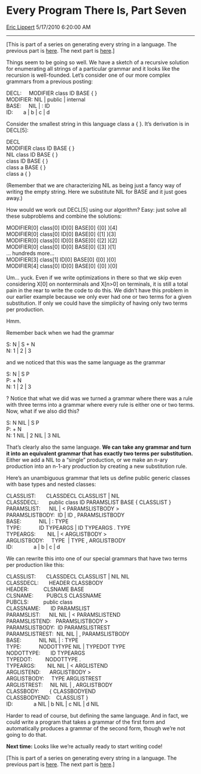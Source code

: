 <div id="page">

# Every Program There Is, Part Seven

[Eric Lippert](https://social.msdn.microsoft.com/profile/Eric%20Lippert) 5/17/2010 6:20:00 AM

-----

<div id="content">

<div class="mine">

\[This is part of a series on generating every string in a language. The previous part is [here](http://blogs.msdn.com/b/ericlippert/archive/2010/05/13/every-program-there-is-part-six.aspx). The next part is [here](http://blogs.msdn.com/b/ericlippert/archive/2010/05/20/every-program-there-is-part-eight.aspx).\]

Things seem to be going so well. We have a sketch of a recursive solution for enumerating all strings of a particular grammar and it looks like the recursion is well-founded. Let’s consider one of our more complex grammars from a previous posting:

<span class="code"> </span>

DECL:     MODIFIER class ID BASE { }  
MODIFIER: NIL | public | internal  
BASE:     NIL | : ID  
ID:       a | b | c | d

Consider the smallest string in this language <span class="code">class a { }</span>. It’s derivation is in <span class="code">DECL\[5\]</span>:

<span class="code"> </span>

DECL  
MODIFIER class ID BASE { }       
NIL class ID BASE { }  
class ID BASE { }  
class a BASE { }  
class a { }

(Remember that we are characterizing NIL as being just a fancy way of writing the empty string. Here we substitute NIL for BASE and it just goes away.)

How would we work out <span class="code">DECL\[5\]</span> using our algorithm? Easy: just solve all these subproblems and combine the solutions:

<span class="code"> </span>

MODIFIER\[0\] class\[0\] ID\[0\] BASE\[0\] {\[0\] }\[4\]  
MODIFIER\[0\] class\[0\] ID\[0\] BASE\[0\] {\[1\] }\[3\]  
MODIFIER\[0\] class\[0\] ID\[0\] BASE\[0\] {\[2\] }\[2\]  
MODIFIER\[0\] class\[0\] ID\[0\] BASE\[0\] {\[3\] }\[1\]  
… hundreds more…  
MODIFIER\[3\] class\[1\] ID\[0\] BASE\[0\] {\[0\] }\[0\]  
MODIFIER\[4\] class\[0\] ID\[0\] BASE\[0\] {\[0\] }\[0\]

Um… yuck. Even if we write optimizations in there so that we skip even considering <span class="code">X\[0\]</span> on nonterminals and <span class="code">X\[n\>0\]</span> on terminals, it is still a total pain in the rear to write the code to do this. We didn’t have this problem in our earlier example because we only ever had one or two terms for a given substitution. If only we could have the simplicity of having only two terms per production.

Hmm.

Remember back when we had the grammar

<span class="code">S: N | S + N  
N: 1 | 2 | 3</span>

and we noticed that this was the same language as the grammar

<span class="code">S: N | S P  
P: + N  
N: 1 | 2 | 3</span>

? Notice that what we did was we turned a grammar where there was a rule with three terms into a grammar where every rule is either one or two terms. Now, what if we also did this?

<span class="code">S: N NIL | S P  
P: + N  
N: 1 NIL | 2 NIL | 3 NIL</span>

That’s clearly also the same language. **We can take any grammar and turn it into an equivalent grammar that has exactly two terms per substitution.** Either we add a <span class="code">NIL</span> to a “single” production, or we make an n-ary production into an n-1-ary production by creating a new substitution rule.

Here’s an unambiguous grammar that lets us define public generic classes with base types and nested classes:

<span class="code"> </span>

CLASSLIST:       CLASSDECL CLASSLIST | NIL  
CLASSDECL:       public class ID PARAMSLIST BASE { CLASSLIST }  
PARAMSLIST:      NIL | \< PARAMSLISTBODY \>  
PARAMSLISTBODY:  ID | ID , PARAMSLISTBODY  
BASE:            NIL | : TYPE  
TYPE:            ID TYPEARGS | ID TYPEARGS . TYPE  
TYPEARGS:        NIL | \< ARGLISTBODY \>  
ARGLISTBODY:     TYPE  | TYPE , ARGLISTBODY  
ID:              a | b | c | d

We can rewrite this into one of our special grammars that have two terms per production like this: <span class="code"> </span>

CLASSLIST:       CLASSDECL CLASSLIST | NIL NIL  
CLASSDECL:       HEADER CLASSBODY  
HEADER:          CLSNAME BASE  
CLSNAME:         PUBCLS CLASSNAME  
PUBCLS:          public class  
CLASSNAME:       ID PARAMSLIST  
PARAMSLIST:      NIL NIL | \< PARAMSLISTEND  
PARAMSLISTEND:   PARAMSLISTBODY \>  
PARAMSLISTBODY:  ID PARAMSLISTREST  
PARAMSLISTREST:  NIL NIL | , PARAMSLISTBODY  
BASE:            NIL NIL | : TYPE  
TYPE:            NODOTTYPE NIL | TYPEDOT TYPE  
NODOTTYPE:       ID TYPEARGS  
TYPEDOT:         NODOTTYPE .  
TYPEARGS:        NIL NIL | \< ARGLISTEND  
ARGLISTEND:      ARGLISTBODY \>  
ARGLISTBODY:     TYPE ARGLISTREST  
ARGLISTREST:     NIL NIL | , ARGLISTBODY  
CLASSBODY:       { CLASSBODYEND  
CLASSBODYEND:    CLASSLIST }  
ID:              a NIL | b NIL | c NIL | d NIL 

Harder to read of course, but defining the same language. And in fact, we could write a program that takes a grammar of the first form and automatically produces a grammar of the second form, though we’re not going to do that.

**Next time:** Looks like we’re actually ready to start writing code\!

\[This is part of a series on generating every string in a language. The previous part is [here](http://blogs.msdn.com/b/ericlippert/archive/2010/05/13/every-program-there-is-part-six.aspx). The next part is [here](http://blogs.msdn.com/b/ericlippert/archive/2010/05/20/every-program-there-is-part-eight.aspx).\]

</div>

</div>

</div>

